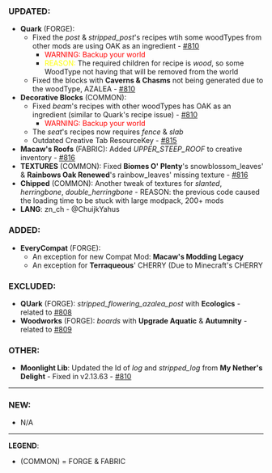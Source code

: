 ### UPDATED:
- **Quark** (FORGE):
  - Fixed the  _post_ & _stripped_post_'s recipes wtih some woodTypes from other mods are using OAK as an ingredient - [#810](https://github.com/MehVahdJukaar/WoodGood/issues/810)
    - <span style="color:red;">WARNING: Backup your world</span>
    - <span style="color:yellow;">REASON:</span> The required children for recipe is _wood_, so some WoodType not having that will be removed from the world
  - Fixed the blocks with **Caverns & Chasms** not being generated due to the woodType, AZALEA - [#810](https://github.com/MehVahdJukaar/WoodGood/issues/810)
- **Decorative Blocks** (COMMON): 
  - Fixed _beam_'s recipes with other woodTypes has OAK as an ingredient (similar to Quark's recipe issue) - [#810](https://github.com/MehVahdJukaar/WoodGood/issues/810)
    - <span style="color:red;">WARNING: Backup your world</span>
  - The _seat_'s recipes now requires _fence_ & _slab_ 
  - Outdated Creative Tab ResourceKey - [#815](https://github.com/MehVahdJukaar/WoodGood/issues/815) 
- **Macaw's Roofs** (FABRIC): Added _UPPER_STEEP_ROOF_ to creative inventory - [#816](https://github.com/MehVahdJukaar/WoodGood/issues/817)
- **TEXTURES** (COMMON): Fixed **Biomes O' Plenty**'s snowblossom_leaves' & **Rainbows Oak Renewed**'s rainbow_leaves' missing texture - [#816](https://github.com/MehVahdJukaar/WoodGood/issues/816) 
- **Chipped** (COMMON): Another tweak of textures for _slanted_, _herringbone_, _double_herringbone_ - REASON: the previous code caused the loading time to be stuck with large modpack, 200+ mods
- **LANG**: zn_ch - @ChuijkYahus

### ADDED:
- **EveryCompat** (FORGE): 
  - An exception for new Compat Mod: **Macaw's Modding Legacy**
  - An exception for **Terraqueous**' CHERRY (Due to Minecraft's CHERRY

### EXCLUDED:
- **QUark** (FORGE): _stripped_flowering_azalea_post_ with **Ecologics** - related to [#808](https://github.com/MehVahdJukaar/WoodGood/issues/808)
- **Woodworks** (FORGE): _boards_ with **Upgrade Aquatic** & **Autumnity** - related to [#809](https://github.com/MehVahdJukaar/WoodGood/issues/809)

### OTHER:
- **Moonlight Lib**: Updated the Id of _log_ and _stripped_log_ from **My Nether's Delight** - Fixed in v2.13.63 - [#810](https://github.com/MehVahdJukaar/WoodGood/issues/810)

---

### NEW:
- N/A

---

**LEGEND**:
- (COMMON) = FORGE & FABRIC